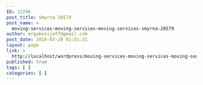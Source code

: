 ```yaml
---
ID: 12298
post_title: Smyrna 28579
post_name: >
  moving-services-moving-services-moving-services-smyrna-28579
author: mrgabonijeff@gmail.com
post_date: 2018-03-28 01:51:31
layout: page
link: >
  http://localhost/wordpress/moving-services-moving-services-moving-services-smyrna-28579/
published: true
tags: [ ]
categories: [ ]
---
```

